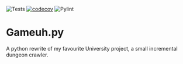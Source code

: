 ![Tests](https://github.com/NolanMascrier/Gameuh.py/actions/workflows/tests.yml/badge.svg) [![codecov](https://codecov.io/gh/NolanMascrier/Gameuh.py/branch/main/graph/badge.svg)](https://codecov.io/gh/NolanMascrier/Gameuh.py) ![Pylint](https://img.shields.io/endpoint?url=https://NolanMascrier.github.io/Gameuh.py/pylint-badge.json)

# Gameuh.py
A python rewrite of my favourite University project, a small incremental dungeon crawler.
